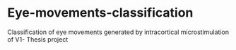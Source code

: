 # Eye-movements-classification
Classification of eye movements generated by intracortical microstimulation of V1- Thesis project
